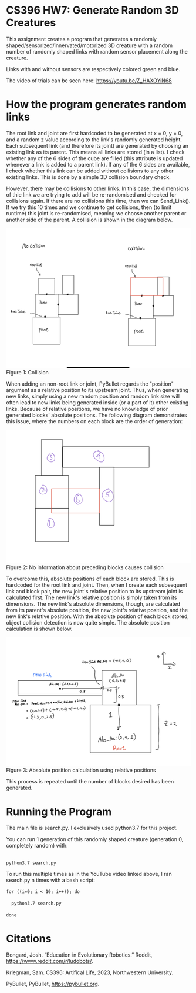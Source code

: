 # CS396 HW7: Generate Random 3D Creatures

This assignment creates a program that generates a randomly shaped/sensorized/innervated/motorized 3D creature with a random number of randomly shaped links with random sensor placement along the creature.

Links with and without sensors are respectively colored green and blue.

The video of trials can be seen here: https://youtu.be/Z_HAXOYiN68

# How the program generates random links

The root link and joint are first hardcoded to be generated at x = 0, y = 0, and a random z value according to the link's randomly generated height. Each subsequent link (and therefore its joint) are generated by choosing an existing link as its parent. This means all links are stored (in a list). I check whether any of the 6 sides of the cube are filled (this attribute is updated whenever a link is added to a parent link). If any of the 6 sides are available, I check whether this link can be added without collisions to any other existing links. This is done by a simple 3D collision boundary check. 

However, there may be collisions to other links. In this case, the dimensions of thie link we are trying to add will be re-randomised and checked for collisions again. If there are no collisions this time, then we can Send_Link(). If we try this 10 times and we continue to get collisions, then (to limit runtime) this joint is re-randomised, meaning we choose another parent or another side of the parent. A collision is shown in the diagram below.

![alt text](readmeImages/Collision.jpeg)
Figure 1: Collision


When adding an non-root link or joint, PyBullet regards the "position" argument as a relative position to its upstream joint. Thus, when generating new links, simply using a new random position and random link size will often lead to new links being generated inside (or a part of it) other existing links. Because of relative positions, we have no knowledge of prior generated blocks' absolute positions. The following diagram demonstrates this issue, where the numbers on each block are the order of generation: 

![alt text](readmeImages/CollidingBlocks.jpg)
Figure 2: No information about preceding blocks causes collision

To overcome this, absolute positions of each block are stored. This is hardcoded for the root link and joint. Then, when I create each subsequent link and block pair, the new joint's relative position to its upstream joint is calculated first. The new link's relative position is simply taken from its dimensions. The new link's absolute dimensions, though, are calculated from its parent's absolute position, the new joint's relative position, and the new link's relative position. With the absolute position of each block stored, object collision detection is now quite simple. The absolute position calculation is shown below.

![alt text](readmeImages/AbsPosDiagram.jpeg)
Figure 3: Absolute position calculation using relative positions

This process is repeated until the number of blocks desired has been generated. 


# Running the Program

The main file is search.py. I exclusively used python3.7 for this project.

You can run 1 generation of this randomly shaped creature (generation 0, completely random) with:

``` 

python3.7 search.py 

```

To run this multiple times as in the YouTube video linked above, I ran search.py n times with a bash script: 

```
for ((i=0; i < 10; i++)); do

  python3.7 search.py

done

```

# Citations

Bongard, Josh. “Education in Evolutionary Robotics.” Reddit, https://www.reddit.com/r/ludobots/.

Kriegman, Sam. CS396: Artifical Life, 2023, Northwestern University.

PyBullet, PyBullet, https://pybullet.org. 